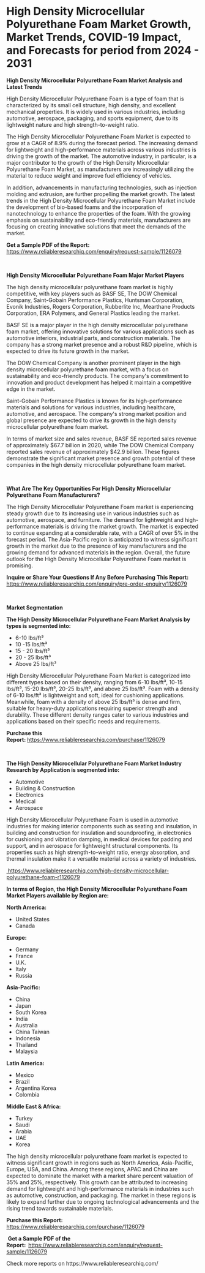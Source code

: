 <p><h1>High Density Microcellular Polyurethane Foam Market Growth, Market Trends, COVID-19 Impact, and Forecasts for period from 2024 - 2031</h1></p><p><strong>High Density Microcellular Polyurethane Foam Market Analysis and Latest Trends</strong></p>
<p><p>High Density Microcellular Polyurethane Foam is a type of foam that is characterized by its small cell structure, high density, and excellent mechanical properties. It is widely used in various industries, including automotive, aerospace, packaging, and sports equipment, due to its lightweight nature and high strength-to-weight ratio.</p><p>The High Density Microcellular Polyurethane Foam Market is expected to grow at a CAGR of 8.9% during the forecast period. The increasing demand for lightweight and high-performance materials across various industries is driving the growth of the market. The automotive industry, in particular, is a major contributor to the growth of the High Density Microcellular Polyurethane Foam Market, as manufacturers are increasingly utilizing the material to reduce weight and improve fuel efficiency of vehicles.</p><p>In addition, advancements in manufacturing technologies, such as injection molding and extrusion, are further propelling the market growth. The latest trends in the High Density Microcellular Polyurethane Foam Market include the development of bio-based foams and the incorporation of nanotechnology to enhance the properties of the foam. With the growing emphasis on sustainability and eco-friendly materials, manufacturers are focusing on creating innovative solutions that meet the demands of the market.</p></p>
<p><strong>Get a Sample PDF of the Report:&nbsp;</strong> <a href="https://www.reliableresearchiq.com/enquiry/request-sample/1126079">https://www.reliableresearchiq.com/enquiry/request-sample/1126079</a></p>
<p>&nbsp;</p>
<p><strong>High Density Microcellular Polyurethane Foam Major Market Players</strong></p>
<p><p>The high density microcellular polyurethane foam market is highly competitive, with key players such as BASF SE, The DOW Chemical Company, Saint-Gobain Performance Plastics, Huntsman Corporation, Evonik Industries, Rogers Corporation, Rubberlite Inc, Mearthane Products Corporation, ERA Polymers, and General Plastics leading the market.</p><p>BASF SE is a major player in the high density microcellular polyurethane foam market, offering innovative solutions for various applications such as automotive interiors, industrial parts, and construction materials. The company has a strong market presence and a robust R&D pipeline, which is expected to drive its future growth in the market.</p><p>The DOW Chemical Company is another prominent player in the high density microcellular polyurethane foam market, with a focus on sustainability and eco-friendly products. The company's commitment to innovation and product development has helped it maintain a competitive edge in the market.</p><p>Saint-Gobain Performance Plastics is known for its high-performance materials and solutions for various industries, including healthcare, automotive, and aerospace. The company's strong market position and global presence are expected to drive its growth in the high density microcellular polyurethane foam market.</p><p>In terms of market size and sales revenue, BASF SE reported sales revenue of approximately $67.7 billion in 2020, while The DOW Chemical Company reported sales revenue of approximately $42.9 billion. These figures demonstrate the significant market presence and growth potential of these companies in the high density microcellular polyurethane foam market.</p></p>
<p>&nbsp;</p>
<p><strong>What Are The Key Opportunities For High Density Microcellular Polyurethane Foam Manufacturers?</strong></p>
<p><p>The High Density Microcellular Polyurethane Foam market is experiencing steady growth due to its increasing use in various industries such as automotive, aerospace, and furniture. The demand for lightweight and high-performance materials is driving the market growth. The market is expected to continue expanding at a considerable rate, with a CAGR of over 5% in the forecast period. The Asia-Pacific region is anticipated to witness significant growth in the market due to the presence of key manufacturers and the growing demand for advanced materials in the region. Overall, the future outlook for the High Density Microcellular Polyurethane Foam market is promising.</p></p>
<p><strong>Inquire or Share Your Questions If Any Before Purchasing This Report:</strong> <a href="https://www.reliableresearchiq.com/enquiry/pre-order-enquiry/1126079">https://www.reliableresearchiq.com/enquiry/pre-order-enquiry/1126079</a></p>
<p>&nbsp;</p>
<p><strong>Market Segmentation</strong></p>
<p><strong>The High Density Microcellular Polyurethane Foam Market Analysis by types is segmented into:</strong></p>
<p><ul><li>6-10 lbs/ft³</li><li>10 -15 lbs/ft³</li><li>15 - 20 lbs/ft³</li><li>20 - 25 lbs/ft³</li><li>Above 25 lbs/ft³</li></ul></p>
<p><p>High Density Microcellular Polyurethane Foam Market is categorized into different types based on their density, ranging from 6-10 lbs/ft³, 10-15 lbs/ft³, 15-20 lbs/ft³, 20-25 lbs/ft³, and above 25 lbs/ft³. Foam with a density of 6-10 lbs/ft³ is lightweight and soft, ideal for cushioning applications. Meanwhile, foam with a density of above 25 lbs/ft³ is dense and firm, suitable for heavy-duty applications requiring superior strength and durability. These different density ranges cater to various industries and applications based on their specific needs and requirements.</p></p>
<p><strong>Purchase this Report:&nbsp;</strong><a href="https://www.reliableresearchiq.com/purchase/1126079">https://www.reliableresearchiq.com/purchase/1126079</a></p>
<p>&nbsp;</p>
<p><strong>The High Density Microcellular Polyurethane Foam Market Industry Research by Application is segmented into:</strong></p>
<p><ul><li>Automotive</li><li>Building & Construction</li><li>Electronics</li><li>Medical</li><li>Aerospace</li></ul></p>
<p><p>High Density Microcellular Polyurethane Foam is used in automotive industries for making interior components such as seating and insulation, in building and construction for insulation and soundproofing, in electronics for cushioning and vibration damping, in medical devices for padding and support, and in aerospace for lightweight structural components. Its properties such as high strength-to-weight ratio, energy absorption, and thermal insulation make it a versatile material across a variety of industries.</p></p>
<p><a href="https://www.reliableresearchiq.com/high-density-microcellular-polyurethane-foam-r1126079">&nbsp;https://www.reliableresearchiq.com/high-density-microcellular-polyurethane-foam-r1126079</a></p>
<p><strong>In terms of Region, the High Density Microcellular Polyurethane Foam Market Players available by Region are:</strong></p>
<p>
    <p> <strong> North America: </strong>
        <ul>
            <li>United States</li>
            <li>Canada</li>
        </ul>
        </p> 
    <p> <strong> Europe: </strong>
        <ul>
            <li>Germany</li>
            <li>France</li>
            <li>U.K.</li>
            <li>Italy</li>
            <li>Russia</li>
        </ul>
        </p> 
    <p> <strong> Asia-Pacific: </strong>
        <ul>
            <li>China</li>
            <li>Japan</li>
            <li>South Korea</li>
            <li>India</li>
            <li>Australia</li>
            <li>China Taiwan</li>
            <li>Indonesia</li>
            <li>Thailand</li>
            <li>Malaysia</li>
        </ul>
        </p> 
    <p> <strong> Latin America: </strong>
        <ul>
            <li>Mexico</li>
            <li>Brazil</li>
            <li>Argentina Korea</li>
            <li>Colombia</li>
        </ul>
        </p> 
    <p> <strong> Middle East & Africa: </strong>
        <ul>
            <li>Turkey</li>
            <li>Saudi</li>
            <li>Arabia</li>
            <li>UAE</li>
            <li>Korea</li>
        </ul>
    </p>
    </p>
<p><p>The high density microcellular polyurethane foam market is expected to witness significant growth in regions such as North America, Asia-Pacific, Europe, USA, and China. Among these regions, APAC and China are expected to dominate the market with a market share percent valuation of 35% and 25%, respectively. This growth can be attributed to increasing demand for lightweight and high-performance materials in industries such as automotive, construction, and packaging. The market in these regions is likely to expand further due to ongoing technological advancements and the rising trend towards sustainable materials.</p></p>
<p><strong>Purchase this Report: </strong><a href="https://www.reliableresearchiq.com/purchase/1126079">https://www.reliableresearchiq.com/purchase/1126079</a></p>
<p>&nbsp;<strong>Get a Sample PDF of the Report:&nbsp;&nbsp;</strong><a href="https://www.reliableresearchiq.com/enquiry/request-sample/1126079">https://www.reliableresearchiq.com/enquiry/request-sample/1126079</a></p>
<p><strong></strong></p>
<p>Check more reports on https://www.reliableresearchiq.com/</p>